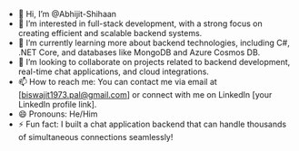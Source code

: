 - 👋 Hi, I’m @Abhijit-Shihaan
- 👀 I’m interested in full-stack development, with a strong focus on creating efficient and scalable backend systems.
- 🌱 I’m currently learning more about backend technologies, including C#, .NET Core, and databases like MongoDB and Azure Cosmos DB.
- 💞️ I’m looking to collaborate on projects related to backend development, real-time chat applications, and cloud integrations.
- 📫 How to reach me: You can contact me via email at [biswajit1973.pal@gmail.com] or connect with me on LinkedIn [your LinkedIn profile link].
- 😄 Pronouns: He/Him
- ⚡ Fun fact: I built a chat application backend that can handle thousands of simultaneous connections seamlessly!


<!---
Abhijit-Shihaan/Abhijit-Shihaan is a ✨ special ✨ repository because its `README.md` (this file) appears on your GitHub profile.
You can click the Preview link to take a look at your changes.
--->

